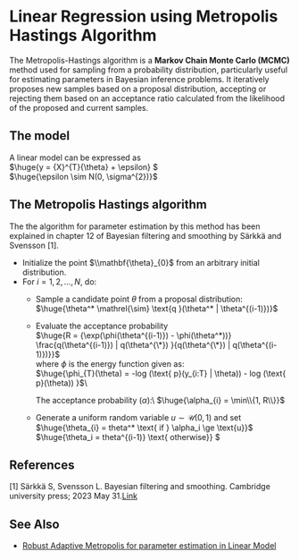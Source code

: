 # Linear Regression using Metropolis Hastings Algorithm

The Metropolis-Hastings algorithm is a **Markov Chain Monte Carlo (MCMC)** method used for sampling from a probability distribution, particularly useful for estimating parameters in Bayesian inference problems. It iteratively proposes new samples based on a proposal distribution, accepting or rejecting them based on an acceptance ratio calculated from the likelihood of the proposed and current samples. 

## The model
A linear model can be expressed as\
$\huge{y = {X}^{T}{\theta} + \epsilon} $  
$\huge{\epsilon \sim N(0, \sigma^{2})}$ 

## The Metropolis Hastings algorithm
The the algorithm for parameter estimation by this method has been explained in chapter 12 of Bayesian filtering and smoothing by Särkkä and Svensson [1].
* Initialize the point $\\mathbf{\theta}_{0}$ from an arbitrary initial distribution.
* For $i = 1, 2, \ldots, N$, do:
  * Sample a candidate point $\theta$ from a proposal distribution:\
    $\huge{\theta^* \mathrel{\sim} \text{q }(\theta^* | \theta^{(i-1)})}$

  * Evaluate the acceptance probability\
    $\huge{R = {\exp(\phi(\theta^{(i-1)}) - \phi(\theta^*))} \frac{q(\theta^{(i-1)}) | q(\theta^{\*}) }{q(\theta^{\*}) | q(\theta^{(i-1)})}}$\
    where $\phi$ is the energy function given as:\
    $\huge{\phi_{T}(\theta) = -log (\text{ p}(y_{i:T} | \theta)) - log (\text{ p}(\theta)) }$\
 
    The acceptance probability ($\alpha$):\ 
    $\huge{\alpha_{i} = \min\\{1, R\\}}$

  * Generate a uniform random variable $u \mathrel{\sim} \mathcal{U}(0,1)$ and set\
    $\huge{\theta_{i} = theta^* \text{ if } \alpha_i \ge \text{u}}$ \
    $\huge{\theta_i = theta^{(i-1)} \text{ otherwise}} $

## References

[1] Särkkä S, Svensson L. Bayesian filtering and smoothing. Cambridge university press; 2023 May 31.[Link](https://books.google.co.in/books?hl=en&lr=&id=utXBEAAAQBAJ&oi=fnd&pg=PP1&dq=bayesian+filtering+and+smoothing&ots=GX-dLQ7sTN&sig=aZTp8fQkWR6yzu1NrCQUvIWnYeA&redir_esc=y#v=onepage&q=bayesian%20filtering%20and%20smoothing&f=false) 

## See Also
- [Robust Adaptive Metropolis for parameter estimation in Linear Model](https://github.com/debrup-sarkar/Linear-Regression-using-Robust-Adaptive-Metropolis-MCMC-algorithm-in-MATLAB)







    

